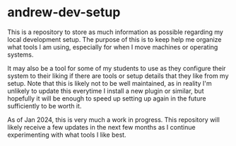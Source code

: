 # andrew-dev-setup

This is a repository to store as much information as possible regarding my local development setup. The purpose of this is to keep help me organize what tools I am using, especially for when I move machines or operating systems. 

It may also be a tool for some of my students to use as they configure their system to their liking if there are tools or setup details that they like from my setup. Note that this is likely not to be well maintained, as in reality I'm unlikely to update this everytime I install a new plugin or similar, but hopefully it will be enough to speed up setting up again in the future sufficiently to be worth it.

As of Jan 2024, this is very much a work in progress. This repository will likely receive a few updates in the next few months as I continue experimenting with what tools I like best.
